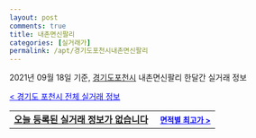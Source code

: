 ```yaml
---
layout: post
comments: true
title: 내촌면신팔리
categories: [실거래가]
permalink: /apt/경기도포천시내촌면신팔리
---
```


2021년 09월 18일 기준, <a href="/apt/경기도포천시">경기도포천시</a> 내촌면신팔리 한달간 실거래 정보

<a style="color: blue;" href="/apt/경기도포천시">< 경기도 포천시 전체 실거래 정보</a>
<!---- start ---->
<table>
  <tr>
    <td colspan="4" style="font-weight: bold;"><a href="/apt/경기도포천시내촌면신팔리{name_without_space}">오늘 등록된 실거래 정보가 없습니다</a> &nbsp;&nbsp;&nbsp; <a style="color: blue; font-size: smaller;" href="/apt/경기도포천시내촌면신팔리{name_without_space}">면적별 최고가 ></a></td>
  </tr>
    
</table>
<!---- end ---->
    